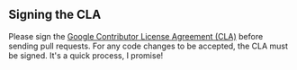 ## <a name="cla"></a> Signing the CLA 
 
Please sign the [Google Contributor License Agreement 
(CLA)](https://cla.developers.google.com/) 
before sending pull requests. For any code changes to be 
accepted, the CLA must be signed. It's a quick process, I 
promise! 

